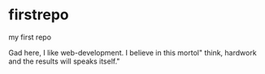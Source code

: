 # firstrepo
my first repo








Gad here, I like web-development. I believe in this mortol" think, hardwork and the results will speaks itself."
